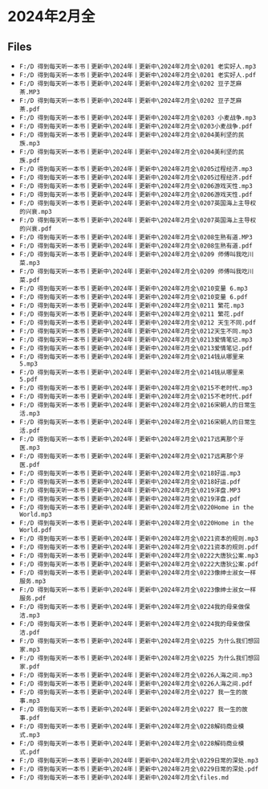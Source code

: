# 2024年2月全

## Files

- `F:/D 得到每天听一本书丨更新中\2024年丨更新中\2024年2月全\0201 老实好人.mp3`
- `F:/D 得到每天听一本书丨更新中\2024年丨更新中\2024年2月全\0201 老实好人.pdf`
- `F:/D 得到每天听一本书丨更新中\2024年丨更新中\2024年2月全\0202 豆子芝麻茶.MP3`
- `F:/D 得到每天听一本书丨更新中\2024年丨更新中\2024年2月全\0202 豆子芝麻茶.pdf`
- `F:/D 得到每天听一本书丨更新中\2024年丨更新中\2024年2月全\0203 小麦战争.mp3`
- `F:/D 得到每天听一本书丨更新中\2024年丨更新中\2024年2月全\0203小麦战争.pdf`
- `F:/D 得到每天听一本书丨更新中\2024年丨更新中\2024年2月全\0204美利坚的民族.mp3`
- `F:/D 得到每天听一本书丨更新中\2024年丨更新中\2024年2月全\0204美利坚的民族.pdf`
- `F:/D 得到每天听一本书丨更新中\2024年丨更新中\2024年2月全\0205过程经济.mp3`
- `F:/D 得到每天听一本书丨更新中\2024年丨更新中\2024年2月全\0205过程经济.pdf`
- `F:/D 得到每天听一本书丨更新中\2024年丨更新中\2024年2月全\0206游戏天性.mp3`
- `F:/D 得到每天听一本书丨更新中\2024年丨更新中\2024年2月全\0206游戏天性.pdf`
- `F:/D 得到每天听一本书丨更新中\2024年丨更新中\2024年2月全\0207英国海上主导权的兴衰.mp3`
- `F:/D 得到每天听一本书丨更新中\2024年丨更新中\2024年2月全\0207英国海上主导权的兴衰.pdf`
- `F:/D 得到每天听一本书丨更新中\2024年丨更新中\2024年2月全\0208生熟有道.MP3`
- `F:/D 得到每天听一本书丨更新中\2024年丨更新中\2024年2月全\0208生熟有道.pdf`
- `F:/D 得到每天听一本书丨更新中\2024年丨更新中\2024年2月全\0209 师傅叫我吃川菜.mp3`
- `F:/D 得到每天听一本书丨更新中\2024年丨更新中\2024年2月全\0209 师傅叫我吃川菜.pdf`
- `F:/D 得到每天听一本书丨更新中\2024年丨更新中\2024年2月全\0210变量 6.mp3`
- `F:/D 得到每天听一本书丨更新中\2024年丨更新中\2024年2月全\0210变量 6.pdf`
- `F:/D 得到每天听一本书丨更新中\2024年丨更新中\2024年2月全\0211 繁花.mp3`
- `F:/D 得到每天听一本书丨更新中\2024年丨更新中\2024年2月全\0211 繁花.pdf`
- `F:/D 得到每天听一本书丨更新中\2024年丨更新中\2024年2月全\0212 天生不同.pdf`
- `F:/D 得到每天听一本书丨更新中\2024年丨更新中\2024年2月全\0212天生不同.mp3`
- `F:/D 得到每天听一本书丨更新中\2024年丨更新中\2024年2月全\0213爱情笔记.mp3`
- `F:/D 得到每天听一本书丨更新中\2024年丨更新中\2024年2月全\0213爱情笔记.pdf`
- `F:/D 得到每天听一本书丨更新中\2024年丨更新中\2024年2月全\0214钱从哪里来5.mp3`
- `F:/D 得到每天听一本书丨更新中\2024年丨更新中\2024年2月全\0214钱从哪里来5.pdf`
- `F:/D 得到每天听一本书丨更新中\2024年丨更新中\2024年2月全\0215不老时代.mp3`
- `F:/D 得到每天听一本书丨更新中\2024年丨更新中\2024年2月全\0215不老时代.pdf`
- `F:/D 得到每天听一本书丨更新中\2024年丨更新中\2024年2月全\0216宋朝人的日常生活.mp3`
- `F:/D 得到每天听一本书丨更新中\2024年丨更新中\2024年2月全\0216宋朝人的日常生活.pdf`
- `F:/D 得到每天听一本书丨更新中\2024年丨更新中\2024年2月全\0217远离那个牙医.mp3`
- `F:/D 得到每天听一本书丨更新中\2024年丨更新中\2024年2月全\0217远离那个牙医.pdf`
- `F:/D 得到每天听一本书丨更新中\2024年丨更新中\2024年2月全\0218好运.mp3`
- `F:/D 得到每天听一本书丨更新中\2024年丨更新中\2024年2月全\0218好运.pdf`
- `F:/D 得到每天听一本书丨更新中\2024年丨更新中\2024年2月全\0219洋盘.MP3`
- `F:/D 得到每天听一本书丨更新中\2024年丨更新中\2024年2月全\0219洋盘.pdf`
- `F:/D 得到每天听一本书丨更新中\2024年丨更新中\2024年2月全\0220Home in the World.mp3`
- `F:/D 得到每天听一本书丨更新中\2024年丨更新中\2024年2月全\0220Home in the World.pdf`
- `F:/D 得到每天听一本书丨更新中\2024年丨更新中\2024年2月全\0221资本的规则.mp3`
- `F:/D 得到每天听一本书丨更新中\2024年丨更新中\2024年2月全\0221资本的规则.pdf`
- `F:/D 得到每天听一本书丨更新中\2024年丨更新中\2024年2月全\0222大唐狄公案.mp3`
- `F:/D 得到每天听一本书丨更新中\2024年丨更新中\2024年2月全\0222大唐狄公案.pdf`
- `F:/D 得到每天听一本书丨更新中\2024年丨更新中\2024年2月全\0223像绅士淑女一样服务.mp3`
- `F:/D 得到每天听一本书丨更新中\2024年丨更新中\2024年2月全\0223像绅士淑女一样服务.pdf`
- `F:/D 得到每天听一本书丨更新中\2024年丨更新中\2024年2月全\0224我的母亲做保洁.mp3`
- `F:/D 得到每天听一本书丨更新中\2024年丨更新中\2024年2月全\0224我的母亲做保洁.pdf`
- `F:/D 得到每天听一本书丨更新中\2024年丨更新中\2024年2月全\0225 为什么我们想回家.mp3`
- `F:/D 得到每天听一本书丨更新中\2024年丨更新中\2024年2月全\0225 为什么我们想回家.pdf`
- `F:/D 得到每天听一本书丨更新中\2024年丨更新中\2024年2月全\0226人海之间.mp3`
- `F:/D 得到每天听一本书丨更新中\2024年丨更新中\2024年2月全\0226人海之间.pdf`
- `F:/D 得到每天听一本书丨更新中\2024年丨更新中\2024年2月全\0227 我一生的故事.mp3`
- `F:/D 得到每天听一本书丨更新中\2024年丨更新中\2024年2月全\0227 我一生的故事.pdf`
- `F:/D 得到每天听一本书丨更新中\2024年丨更新中\2024年2月全\0228解码商业模式.mp3`
- `F:/D 得到每天听一本书丨更新中\2024年丨更新中\2024年2月全\0228解码商业模式.pdf`
- `F:/D 得到每天听一本书丨更新中\2024年丨更新中\2024年2月全\0229日常的深处.mp3`
- `F:/D 得到每天听一本书丨更新中\2024年丨更新中\2024年2月全\0229日常的深处.pdf`
- `F:/D 得到每天听一本书丨更新中\2024年丨更新中\2024年2月全\files.md`
